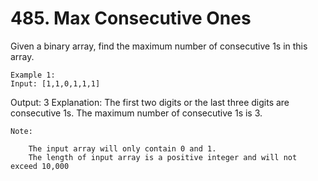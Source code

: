 # 485. Max Consecutive Ones

Given a binary array, find the maximum number of consecutive 1s in this array.

    Example 1:
    Input: [1,1,0,1,1,1]
Output: 3
Explanation: The first two digits or the last three digits are consecutive 1s.
    The maximum number of consecutive 1s is 3.

    

    Note:
    
        The input array will only contain 0 and 1.
        The length of input array is a positive integer and will not exceed 10,000